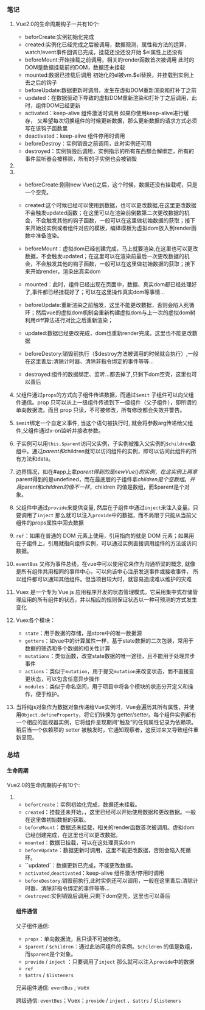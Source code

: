 ### 笔记

1. Vue2.0的生命周期钩子一共有10个:

   - beforCreate:实例初始化完成
   - created:实例化已经完成之后被调用，数据观测，属性和方法的运算，watch/event事件回调已完成，挂载还没还没开始 $el属性上还没有
   - beforeMount:开始挂载之前调用，相关的render函数首次被调用 此时的DOM是数据挂载前的DOM，数据还未挂载
   - mounted:数据已挂载后调用 初始化的el被vm.$el替换，并挂载到实例上去之后的钩子
   - beforeUpdate:数据更新时调用，发生在虚拟DOM重新渲染和打补丁之前
   - updated：在数据驱动下导致的虚拟DOM重新渲染和打补丁之后调用，此时，组件DOM已经更新
   - activated：keep-alive 组件激活时调用 如果你使用keep-alive进行缓存， 又希望每次切换组件的时候更新数据，那么更新数据的请求方式必须写在该钩子函数里
   - deactivated：keep-alive 组件停用时调用
   - beforeDestroy：实例销毁之前调用，此时实例还可用
   - destroyed：实例销毁后调用，实例指示的所有东西都会解绑定，所有的事件监听器会被移除，所有的子实例也会被销毁

2. 

3. - beforeCreate:刚刚new Vue()之后，这个时候，数据还没有挂载呢，只是一个空壳。

   - created:这个时候已经可以使用到数据，也可以更改数据,在这里更改数据不会触发updated函数；在这里可以在渲染前倒数第二次更改数据的机会，不会触发其他的钩子函数，一般可以在这里做初始数据的获取；接下来开始找实例或者组件对应的模板，编译模板为虚拟dom放入到render函数中准备渲染。
   - beforeMount：虚拟dom已经创建完成，马上就要渲染,在这里也可以更改数据，不会触发updated；在这里可以在渲染前最后一次更改数据的机会，不会触发其他的钩子函数，一般可以在这里做初始数据的获取；接下来开始render，渲染出真实dom
   - mounted：此时，组件已经出现在页面中，数据、真实dom都已经处理好了,事件都已经挂载好了；可以在这里操作真实dom等事情...
   - beforeUpdate:重新渲染之前触发，这里不能更改数据，否则会陷入死循环；然后vue的虚拟dom机制会重新构建虚拟dom与上一次的虚拟dom树利用diff算法进行对比之后重新渲染；
   - updated:数据已经更改完成，dom也重新render完成，这里也不能更改数据
   - beforeDestory:销毁前执行（$destroy方法被调用的时候就会执行）,一般在这里善后:清除计时器、清除非指令绑定的事件等等...
   - destroyed:组件的数据绑定、监听...都去掉了,只剩下dom空壳，这里也可以善后

4. 父组件通过`props`的方式向子组件传递数据，而通过`$emit` 子组件可以向父组件通信。prop 只可以从上一级组件传递到下一级组件（父子组件），即所谓的单向数据流。而且 prop 只读，不可被修改，所有修改都会失效并警告。

5. `$emit`绑定一个自定义事件, 当这个语句被执行时, 就会将参数arg传递给父组件,父组件通过v-on监听并接收参数。

6. 子实例可以用`this.$parent`访问父实例，子实例被推入父实例的`$children`数组中。通过$parent和$children就可以访问组件的实例，即可以访问此组件的所有方法和data。

7. 边界情况，如在#app上拿$parent得到的是new Vue()的实例，在这实例上再拿$parent得到的是undefined，而在最底层的子组件拿$children是个空数组。并且$parent和$children的值不一样，$children 的值是数组，而$parent是个对象。

8. 父组件中通过`provide`来提供变量, 然后在子组件中通过`inject`来注入变量。只要调用了`inject` 那么就可以注入`provide`中的数据，而不局限于只能从当前父组件的props属性中回去数据

9. `ref`：如果在普通的 DOM 元素上使用，引用指向的就是 DOM 元素；如果用在子组件上，引用就指向组件实例，可以通过实例直接调用组件的方法或访问数据。

10. `eventBus` 又称为事件总线，在vue中可以使用它来作为沟通桥梁的概念, 就像是所有组件共用相同的事件中心，可以向该中心注册发送事件或接收事件， 所以组件都可以通知其他组件。但当项目较大时，就容易造成难以维护的灾难

11. Vuex 是一个专为 Vue.js 应用程序开发的状态管理模式。它采用集中式存储管理应用的所有组件的状态，并以相应的规则保证状态以一种可预测的方式发生变化

12. Vuex各个模块：

    - `state`：用于数据的存储，是store中的唯一数据源
    - `getters`：如vue中的计算属性一样，基于state数据的二次包装，常用于数据的筛选和多个数据的相关性计算
    - `mutations`：类似函数，改变state数据的唯一途径，且不能用于处理异步事件
    - `actions`：类似于`mutation`，用于提交`mutation`来改变状态，而不直接变更状态，可以包含任意异步操作
    - `modules`：类似于命名空间，用于项目中将各个模块的状态分开定义和操作，便于维护。

13. 当将纯js对象作为数据对象传递给Vue实例时，Vue会遍历其所有属性，并使用`Object.defineProperty`，将它们转换为 getter/setter。每个组件实例都有一个相应的监视器实例，它将组件呈现期间“触及”的任何属性记录为依赖项。稍后当一个依赖项的 setter 被触发时，它通知观察者，这反过来又导致组件重新呈现。

### 总结

#### 生命周期

Vue2.0的生命周期钩子有10个:

1. - `beforCreate`：实例初始化完成，数据还未挂载。
   - `created`：挂载还未开始，，这里已经可以开始使用数据和更改数据。一般在这里做初始数据的获取。
   - `beforeMount`：数据还未挂载，相关的render函数首次被调用。虚拟dom已经创建完成，在这里也可以更改数据。
   - `mounted`：数据已挂载，可以在这处理真实dom
   - `beforeUpdate`：数据更新时调用，这里不能更改数据，否则会陷入死循环。
   - ``updated`：数据更新已完成，不能更改数据。
   - `activated`,`deactivated`：keep-alive 组件激活/停用时调用
   - `beforeDestory`:销毁前执行,此时实例还可以调用，一般在这里善后:清除计时器、清除非指令绑定的事件等等...
   - `destroyed`:实例销毁后调用,只剩下dom空壳，这里也可以善后



   #### 组件通信

   父子组件通信:

   - `props`：单向数据流，且只读不可被修改。
   -  `$parent` / `$children`：通过此访问组件的实例。`$children` 的值是数组，而`$parent`是个对象。
   - `provide` / `inject` ：只要调用了`inject` 那么就可以注入`provide`中的数据
   -  `ref` 
   -  `$attrs` / `$listeners`

   兄弟组件通信: `eventBus` ; 	vuex

   跨级通信:  `eventBus`；Vuex；`provide` / `inject` 、`$attrs` / `$listeners`
